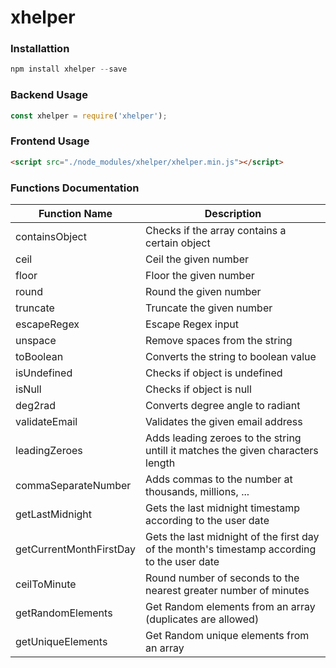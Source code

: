 # xhelper

### Installattion
```javascript
npm install xhelper --save
```

### Backend Usage
```javascript
const xhelper = require('xhelper');
```

### Frontend Usage
```html
<script src="./node_modules/xhelper/xhelper.min.js"></script>
```

### Functions Documentation

| Function Name  | Description |
| ---------------|-------------|
| containsObject | Checks if the array contains a certain object|
| ceil | Ceil the given number |
| floor | Floor the given number |
| round | Round the given number |
| truncate | Truncate the given number |
| escapeRegex | Escape Regex input |
| unspace | Remove spaces from the string |
| toBoolean | Converts the string to boolean value |
| isUndefined | Checks if object is undefined |
| isNull | Checks if object is null |
| deg2rad | Converts degree angle to radiant |
| validateEmail | Validates the given email address |
| leadingZeroes | Adds leading zeroes to the string untill it matches the given characters length |
| commaSeparateNumber | Adds commas to the number at thousands, millions, ... |
| getLastMidnight | Gets the last midnight timestamp according to the user date |
| getCurrentMonthFirstDay | Gets the last midnight of the first day of the month's timestamp according to the user date |
| ceilToMinute | Round number of seconds to the nearest greater number of minutes |
| getRandomElements | Get Random elements from an array (duplicates are allowed) |
| getUniqueElements | Get Random unique elements from an array |